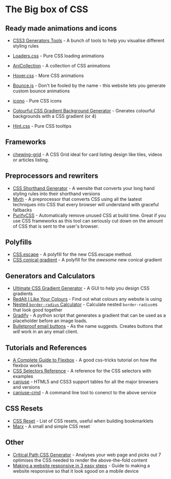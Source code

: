 # The Big box of CSS

## Ready made animations and icons
 - [CSS3 Generators Tools](http://www.cssreflex.com/css-generators/) - A bunch of tools to help you visualise different styling rules
 - [Loaders.css](http://connoratherton.com/loaders) - Pure CSS loading animations
 - [AniCollection](https://anicollection.github.io/#/) - A collection of CSS animations
 - [Hover.css](https://ianlunn.github.io/Hover/) - More CSS animations
 - [Bounce.js](http://bouncejs.com/) - Don't be fooled by the name - this website lets you generate custom bounce animations

 - [icono](https://saeedalipoor.github.io/icono/) - Pure CSS icons

 - [Colourful CSS Gradient Background Generator](http://www.webcore-it.com/colorful-background/) - Gnerates colourful backgrounds with a CSS gradient (or 4)

 - [Hint.css](http://kushagragour.in/lab/hint/) - Pure CSS tooltips

## Frameworks
 - [chewing-grid](http://tzi.github.io/chewing-grid.css/) - A CSS Grid ideal for card listing design like tiles, videos or articles listing.

## Preprocessors and rewriters
 - [CSS Shorthand Generator](http://shrthnd.volume7.io/) - A wensite that converts your long hand styling rules into their shorthand versions
 - [Myth](http://myth.io/) - A preprocessor that converts CSS using all the laatest techniques into CSS that every browser will understand with graceful fallbacks
 - [PurifyCSS](https://github.com/purifycss/purifycss) - Automatically remove unused CSS at build time. Great if you use CSS frameworks as this tool can seriously cut down on the amount of CSS that is sent to the user's browser.

## Polyfills
 - [CSS.escape](https://github.com/mathiasbynens/CSS.escape) - A polyfill for the new CSS.escape method.
 - [CSS conical gradient](http://leaverou.github.io/conic-gradient/) - A polyfill for the _awesome_ new conical gradient

## Generators and Calculators
 - [Ultimate CSS Gradient Generator](http://www.colorzilla.com/gradient-editor/) - A GUI to help you design CSS gradients
 - [RedAlt I Like Your Colours](http://redalt.com/ilyc) - Find out what colours any website is using
 - [Nested `border-radius` Calculator](http://joshnh.com/tools/get-your-nested-border-radii-right.html) - Calculate nested `border-radius`es that look good together
 - [Gradify](http://gradifycss.com/) - A python script that generates a gradient that can be used as a placeholder before an image loads.
 - [Bulletproof email buttons](http://buttons.cm/) - As the name suggests. Creates buttons that _will_ work in an any email client.

## Tutorials and References
 - [A Complete Guide to Flexbox](https://css-tricks.com/snippets/css/a-guide-to-flexbox/) - A good css-tricks tutorial on how the flexbox works
 - [CSS Selectors Reference](http://www.w3schools.com/cssref/css_selectors.asp) - A reference for the CSS selectors with examples
 - [caniuse](http://caniuse.com) - HTML5 and CSS3 support tables for all the major browsers and versions
 - [caniuse-cmd](https://github.com/sgentle/caniuse-cmd) - A command line tool to conenct to the above service

## CSS Resets
 - [CSS Reset](http://www.cssreset.com/) - List of CSS resets, useful when building bookmarklets
 - [Marx](https://mblode.github.io/marx/) - A small and simple CSS reset

## Other
 - [Critical Path CSS Generator](http://jonassebastianohlsson.com/criticalpathcssgenerator/) - Analyses your web page and picks out 7 optimises the CSS needed to render the above-the-fold content
 - [Making a website responsive in 3 easy steps](http://www.catswhocode.com/blog/making-a-website-responsive-in-3-easy-steps) - Guide to making a website responsive so that it look sgood on a mobile device

